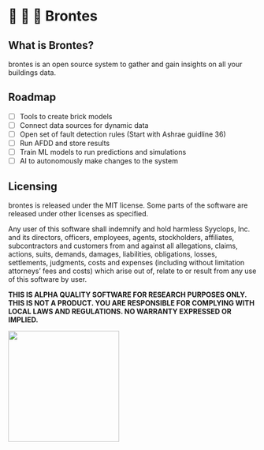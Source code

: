 # 🧠 🤖 🏢 Brontes

## What is Brontes?

brontes is an open source system to gather and gain insights on all your buildings data.

## Roadmap

- [ ] Tools to create brick models
- [ ] Connect data sources for dynamic data
- [ ] Open set of fault detection rules (Start with Ashrae guidline 36)
- [ ] Run AFDD and store results
- [ ] Train ML models to run predictions and simulations
- [ ] AI to autonomously make changes to the system

## Licensing

brontes is released under the MIT license. Some parts of the software are released under other licenses as specified.

Any user of this software shall indemnify and hold harmless Syyclops, Inc. and its directors, officers, employees, agents, stockholders, affiliates, subcontractors and customers from and against all allegations, claims, actions, suits, demands, damages, liabilities, obligations, losses, settlements, judgments, costs and expenses (including without limitation attorneys’ fees and costs) which arise out of, relate to or result from any use of this software by user.

**THIS IS ALPHA QUALITY SOFTWARE FOR RESEARCH PURPOSES ONLY. THIS IS NOT A PRODUCT.
YOU ARE RESPONSIBLE FOR COMPLYING WITH LOCAL LAWS AND REGULATIONS.
NO WARRANTY EXPRESSED OR IMPLIED.**

<img src="https://cdn-images-1.medium.com/max/1600/1*C87EjxGeMPrkTuVRVWVg4w.png" width="225"></img>
